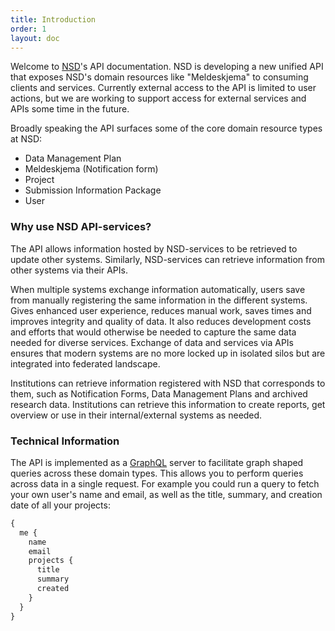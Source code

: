 ```yaml
---
title: Introduction
order: 1
layout: doc
---
```


Welcome to [NSD](https://nsd.no)'s API documentation. NSD is developing a new unified API that exposes NSD's domain resources like "Meldeskjema" to consuming clients and services. Currently external access to the API is limited to user actions, but we are working to support access for external services and APIs some time in the future.

Broadly speaking the API surfaces some of the core domain resource types at NSD:

* Data Management Plan
* Meldeskjema (Notification form)
* Project
* Submission Information Package
* User

### Why use NSD API-services?
The API allows information hosted by NSD-services to be retrieved to update other systems. Similarly, NSD-services can retrieve information from other systems via their APIs.

When multiple systems exchange information automatically, users save from manually registering the same information in the different systems. Gives enhanced user experience, reduces manual work, saves times and improves integrity and quality of data. It also reduces development costs and efforts that would otherwise be needed to capture the same data needed for diverse services. Exchange of data and services via APIs ensures that modern systems are no more locked up in isolated silos but are integrated into federated landscape.

Institutions can retrieve information registered with NSD that corresponds to them, such as Notification Forms, Data Management Plans and archived research data. Institutions can retrieve this information to create reports, get overview or use in their internal/external systems as needed.

### Technical Information
The API is implemented as a [GraphQL](https://graphql.org/) server to facilitate graph shaped queries across these domain types. This allows you to perform queries across data in a single request. For example you could run a query to fetch your own user's name and email, as well as the title, summary, and creation date of all your projects:

```graphql
{
  me {
    name
    email
    projects {
      title
      summary
      created
    }
  }
}

```
